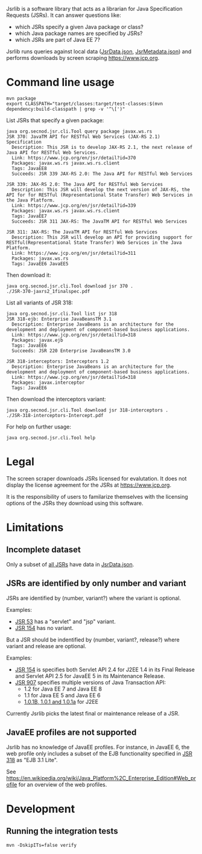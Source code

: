 Jsrlib is a software library that acts as a librarian for Java Specification
Requests (JSRs). It can answer questions like:

* which JSRs specify a given Java package or class?
* which Java package names are specified by JSRs?
* which JSRs are part of Java EE 7?

Jsrlib runs queries against local data
([JsrData.json](src/main/resources/org/secnod/jsr/store/JsrData.json),
[JsrMetadata.json](src/main/resources/org/secnod/jsr/store/JsrMetadata.json))
and performs downloads by screen scraping <https://www.jcp.org>.


# Command line usage

    mvn package
    export CLASSPATH="target/classes:target/test-classes:$(mvn dependency:build-classpath | grep -v '^\[')"

List JSRs that specify a given package:

    java org.secnod.jsr.cli.Tool query package javax.ws.rs
    JSR 370: JavaTM API for RESTful Web Services (JAX-RS 2.1) Specification
      Description: This JSR is to develop JAX-RS 2.1, the next release of Java API for RESTful Web Services.
      Link: https://www.jcp.org/en/jsr/detail?id=370
      Packages: javax.ws.rs javax.ws.rs.client
      Tags: JavaEE8
      Succeeds: JSR 339 JAX-RS 2.0: The Java API for RESTful Web Services

    JSR 339: JAX-RS 2.0: The Java API for RESTful Web Services
      Description: This JSR will develop the next version of JAX-RS, the API for for RESTful (Representational State Transfer) Web Services in the Java Platform.
      Link: https://www.jcp.org/en/jsr/detail?id=339
      Packages: javax.ws.rs javax.ws.rs.client
      Tags: JavaEE7
      Succeeds: JSR 311 JAX-RS: The JavaTM API for RESTful Web Services

    JSR 311: JAX-RS: The JavaTM API for RESTful Web Services
      Description: This JSR will develop an API for providing support for RESTful(Representational State Transfer) Web Services in the Java Platform.
      Link: https://www.jcp.org/en/jsr/detail?id=311
      Packages: javax.ws.rs
      Tags: JavaEE6 JavaEE5


Then download it:

    java org.secnod.jsr.cli.Tool download jsr 370 .
    ./JSR-370-jaxrs2_1finalspec.pdf

List all variants of JSR 318:

    java org.secnod.jsr.cli.Tool list jsr 318
    JSR 318-ejb: Enterprise JavaBeansTM 3.1
      Description: Enterprise JavaBeans is an architecture for the development and deployment of component-based business applications.
      Link: https://www.jcp.org/en/jsr/detail?id=318
      Packages: javax.ejb
      Tags: JavaEE6
      Succeeds: JSR 220 Enterprise JavaBeansTM 3.0

    JSR 318-interceptors: Interceptors 1.2
      Description: Enterprise JavaBeans is an architecture for the development and deployment of component-based business applications.
      Link: https://www.jcp.org/en/jsr/detail?id=318
      Packages: javax.interceptor
      Tags: JavaEE6

Then download the interceptors variant:

    java org.secnod.jsr.cli.Tool download jsr 318-interceptors .
    ./JSR-318-interceptors-Intercept.pdf

For help on further usage:

    java org.secnod.jsr.cli.Tool help


# Legal

The screen scraper downloads JSRs licensed for evalutation. It does not display the license agreement for the JSRs at <https://www.jcp.org>.

It is the responsibility of users to familarize themselves with the licensing options of the JSRs they download using this software.


# Limitations

## Incomplete dataset

Only a subset of [all JSRs](https://www.jcp.org/en/jsr/all) have data in
[JsrData.json](src/main/resources/org/secnod/jsr/store/JsrData.json).

## JSRs are identified by only number and variant

JSRs are identified by (number, variant?) where the variant is optional.

Examples:

  * [JSR 53](https://www.jcp.org/en/jsr/detail?id=53) has a "servlet" and "jsp"
    variant.
  * [JSR 154](https://www.jcp.org/en/jsr/detail?id=154) has no variant.

But a JSR should be indentified by (number, variant?, release?) where variant
and release are optional.

Examples:

  * [JSR 154](https://www.jcp.org/en/jsr/detail?id=154) is specifies both
    Servlet API 2.4 for J2EE 1.4 in its Final Release and Servlet API 2.5 for
    JavaEE 5 in its Maintenance Release.
  * [JSR 907](https://www.jcp.org/en/jsr/detail?id=907) specifies multiple
    versions of Java Transaction API:
    * 1.2 for Java EE 7 and Java EE 8
    * 1.1 for Java EE 5 and Java EE 6
    * [1.0.1B, 1.0.1 and 1.0.1a](http://www.oracle.com/technetwork/java/javaee/tech/jta-138684.html)
      for J2EE

Currently Jsrlib picks the latest final or maintenance release of a JSR.

## JavaEE profiles are not supported

Jsrlib has no knowledge of JavaEE profiles. For instance, in JavaEE 6, the web
profile only includes a subset of the EJB functionality specified in
[JSR 318](https://www.jcp.org/en/jsr/detail?id=318) as "EJB 3.1 Lite".

See
<https://en.wikipedia.org/wiki/Java_Platform%2C_Enterprise_Edition#Web_profile>
for an overview of the web profiles.


# Development

## Running the integration tests

    mvn -DskipITs=false verify

